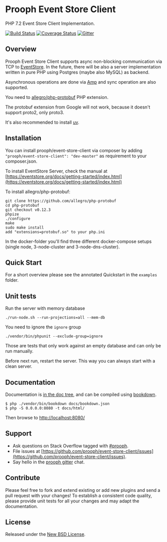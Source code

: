 # Prooph Event Store Client

PHP 7.2 Event Store Client Implementation.

[![Build Status](https://travis-ci.org/prooph/event-store-client.svg?branch=master)](https://travis-ci.org/prooph/event-store-client)
[![Coverage Status](https://coveralls.io/repos/github/prooph/event-store-client/badge.svg?branch=master)](https://coveralls.io/github/prooph/event-store-client?branch=master)
[![Gitter](https://badges.gitter.im/Join%20Chat.svg)](https://gitter.im/prooph/improoph)

## Overview

Prooph Event Store Client supports async non-blocking communication via TCP to [EventStore](https://eventstore.org/).
In the future, there will be also a server implementation written in pure PHP using Postgres (maybe also MySQL) as backend.

Asynchronous operations are done via [Amp](https://amphp.org/) and sync operation are also supported.

You need to [allegro/php-protobuf](https://github.com/allegro/php-protobuf/) PHP extension.

The protobuf extension from Google will not work, because it doesn't support proto2, only proto3.

It's also recommended to install [uv](https://pecl.php.net/package/uv). 

## Installation

You can install prooph/event-store-client via composer by adding `"prooph/event-store-client": "dev-master"` as requirement to your composer.json.

To install EventStore Server, check the manual at [https://eventstore.org/docs/getting-started/index.html](https://eventstore.org/docs/getting-started/index.html)

To install allegro/php-protobuf:

```
git clone https://github.com/allegro/php-protobuf
cd php-protobuf
git checkout v0.12.3
phpize
./configure
make
sudo make install
add "extensions=protobuf.so" to your php.ini
```

In the docker-folder you'll find three different docker-compose setups (single node, 3-node-cluster and 3-node-dns-cluster).

## Quick Start

For a short overview please see the annotated Quickstart in the `examples` folder.

## Unit tests

Run the server with memory database

```console
./run-node.sh --run-projections=all --mem-db
```

You need to ignore the `ignore` group

```console
./vendor/bin/phpunit --exclude-group=ignore
```

Those are tests that only work against an empty database and can only be run manually.

Before next run, restart the server. This way you can always start with a clean server.

## Documentation

Documentation is [in the doc tree](docs/), and can be compiled using [bookdown](http://bookdown.io).

```console
$ php ./vendor/bin/bookdown docs/bookdown.json
$ php -S 0.0.0.0:8080 -t docs/html/
```

Then browse to [http://localhost:8080/](http://localhost:8080/)

## Support

- Ask questions on Stack Overflow tagged with [#prooph](https://stackoverflow.com/questions/tagged/prooph).
- File issues at [https://github.com/prooph/event-store-client/issues](https://github.com/prooph/event-store-client/issues).
- Say hello in the [prooph gitter](https://gitter.im/prooph/improoph) chat.

## Contribute

Please feel free to fork and extend existing or add new plugins and send a pull request with your changes!
To establish a consistent code quality, please provide unit tests for all your changes and may adapt the documentation.

## License

Released under the [New BSD License](LICENSE).
